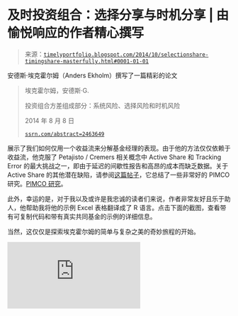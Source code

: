 <!--yml

分类：未分类

日期：2024-05-18 14:51:46

-->

# 及时投资组合：选择分享与时机分享 | 由愉悦响应的作者精心撰写

> 来源：[`timelyportfolio.blogspot.com/2014/10/selectionshare-timingshare-masterfully.html#0001-01-01`](http://timelyportfolio.blogspot.com/2014/10/selectionshare-timingshare-masterfully.html#0001-01-01)

安德斯·埃克霍尔姆（Anders Ekholm）撰写了一篇精彩的论文

> 埃克霍尔姆，安德斯·G.
> 
> 投资组合方差组成部分：系统风险、选择风险和时机风险
> 
> 2014 年 8 月 8 日
> 
> [`ssrn.com/abstract=2463649`](http://ssrn.com/abstract=2463649)

展示了我们如何仅用一个收益流来分解基金经理的表现。由于他的方法仅仅依赖于收益流，他克服了 Petajisto / Cremers 相关概念中 Active Share 和 Tracking Error 的最大挑战之一，即由于延迟的间歇性报告和高昂的成本而缺乏数据。关于 Active Share 的其他潜在缺陷，请参阅[这篇帖子](http://timelyportfolio.blogspot.com/2014/06/active-share-and-tracking-error-not.html)，它总结了一些非常好的 PIMCO 研究。[PIMCO 研究](http://media.pimco.com/Documents/PIMCO_Quantitative_Research_Active_Share_Tracking_Error_Sapra_Hun.pdf)。

此外，幸运的是，对于我以及或许是我忠诚的读者们来说，作者非常友好且乐于助人，他帮助我将他的示例 Excel 表格翻译成了 R 语言。点击下面的截图，查看带有可复制代码和带有真实共同基金的示例的详细信息。

当然，这仅仅是探索埃克霍尔姆的简单与复杂之美的奇妙旅程的开始。

![image](http://timelyportfolio.github.io/rCharts_factor_analytics/ekholm_example1.html)

